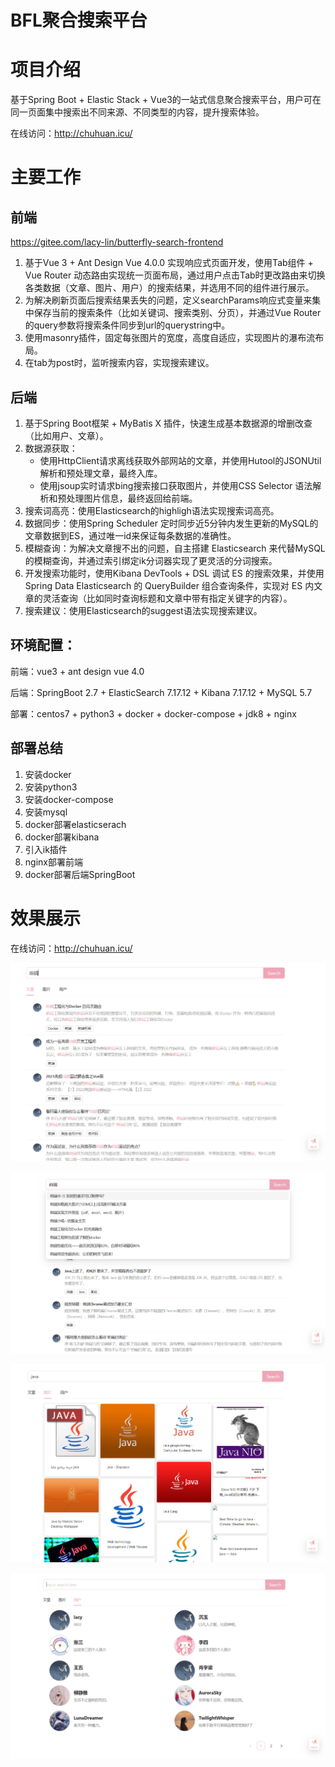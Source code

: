 # BFL聚合搜索平台

# 项目介绍

基于Spring Boot + Elastic Stack + Vue3的一站式信息聚合搜索平台，用户可在同一页面集中搜索出不同来源、不同类型的内容，提升搜索体验。

在线访问：http://chuhuan.icu/

# 主要工作

## 前端

https://gitee.com/lacy-lin/butterfly-search-frontend
1. 基于Vue 3 + Ant Design Vue 4.0.0 实现响应式页面开发，使用Tab组件 + Vue Router 动态路由实现统一页面布局，通过用户点击Tab时更改路由来切换各类数据（文章、图片、用户）的搜索结果，并选用不同的组件进行展示。
2. 为解决刷新页面后搜索结果丢失的问题，定义searchParams响应式变量来集中保存当前的搜索条件（比如关键词、搜索类别、分页），并通过Vue Router的query参数将搜索条件同步到url的querystring中。
3. 使用masonry插件，固定每张图片的宽度，高度自适应，实现图片的瀑布流布局。
4. 在tab为post时，监听搜索内容，实现搜索建议。
## 后端

1. 基于Spring Boot框架 + MyBatis X 插件，快速生成基本数据源的增删改查（比如用户、文章）。
2. 数据源获取：
   - 使用HttpClient请求离线获取外部网站的文章，并使用Hutool的JSONUtil解析和预处理文章，最终入库。
   - 使用jsoup实时请求bing搜索接口获取图片，并使用CSS Selector 语法解析和预处理图片信息，最终返回给前端。
3. 搜索词高亮：使用Elasticsearch的highligh语法实现搜索词高亮。
4. 数据同步：使用Spring Scheduler 定时同步近5分钟内发生更新的MySQL的文章数据到ES，通过唯一id来保证每条数据的准确性。
5. 模糊查询：为解决文章搜不出的问题，自主搭建 Elasticsearch 来代替MySQL 的模糊查询，并通过索引绑定ik分词器实现了更灵活的分词搜索。
6. 开发搜索功能时，使用Kibana DevTools + DSL 调试 ES 的搜索效果，并使用Spring Data Elasticsearch 的 QueryBuilder 组合查询条件，实现对 ES 内文章的灵活查询（比如同时查询标题和文章中带有指定关键字的内容）。
7. 搜索建议：使用Elasticsearch的suggest语法实现搜索建议。
## 环境配置：

前端：vue3 + ant design vue 4.0

后端：SpringBoot 2.7 + ElasticSearch 7.17.12 + Kibana 7.17.12 + MySQL 5.7

部署：centos7 + python3 + docker + docker-compose + jdk8 + nginx



## 部署总结

1. 安装docker
2. 安装python3
3. 安装docker-compose
4. 安装mysql
5. docker部署elasticserach
6. docker部署kibana
7. 引入ik插件
8. nginx部署前端
9. docker部署后端SpringBoot



# 效果展示

在线访问：http://chuhuan.icu/


![3.png](images%2F3.png)

![4.png](images%2F4.png)

![2.png](images%2F2.png)

![1.png](images%2F1.png)